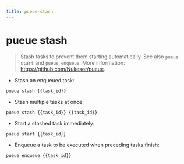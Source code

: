 ```yaml
---
title: pueue-stash
---
```

# pueue stash

> Stash tasks to prevent them starting automatically.
> See also `pueue start` and `pueue enqueue`.
> More information: <https://github.com/Nukesor/pueue>.

- Stash an enqueued task:

`pueue stash {{task_id}}`

- Stash multiple tasks at once:

`pueue stash {{task_id}} {{task_id}}`

- Start a stashed task immediately:

`pueue start {{task_id}}`

- Enqueue a task to be executed when preceding tasks finish:

`pueue enqueue {{task_id}}`
